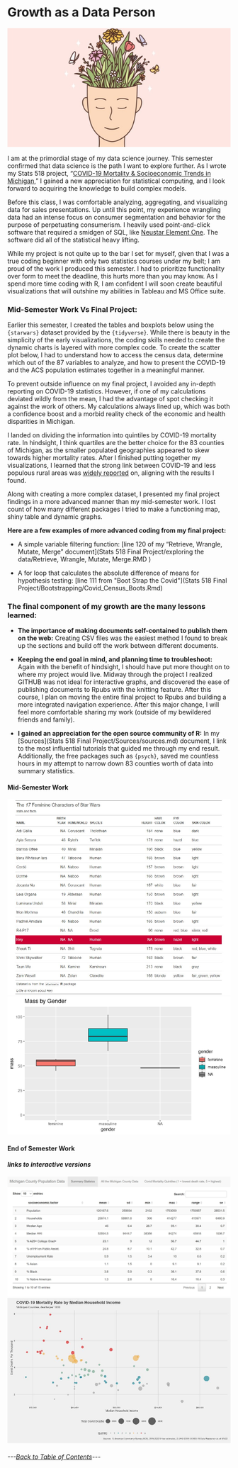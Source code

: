 # Growth as a Data Person #
![growth.jpg](https://github.com/BrookemWalters/BrookemWalters-Portfolio/blob/main/Images/growth.JPG?raw=true)

I am at the primordial stage of my data science journey. This semester confirmed that data science is the path I want to explore further. As I wrote my Stats 518 project, “[COVID-19 Mortality & Socioeconomic Trends in Michigan](https://github.com/BrookemWalters/BrookemWalters-Portfolio/blob/main/Stats%20518%20Final%20Project/Summary%20of%20Findings.md#covid-19-mortality--socioeconomic-trends-in-michigan),” I gained a new appreciation for statistical computing, and I look forward to acquiring the knowledge to build complex models. 


Before this class, I was comfortable analyzing, aggregating, and visualizing data for sales presentations. Up until this point, my experience wrangling data had an intense focus on consumer segmentation and behavior for the purpose of perpetuating consumerism. I heavily used point-and-click software that required a smidgen of SQL, like [Neustar Element One](https://www.home.neustar/resources/videos/elementone_demo). The software did all of the statistical heavy lifting. 

While my project is not quite up to the bar I set for myself, given that I was a true coding beginner with only two statistics courses under my belt; I am proud of the work I produced this semester. I had to prioritize functionality over form to meet the deadline, this hurts more than you may know.  As I spend more time coding with R, I am confident I will soon create beautiful visualizations that will outshine my abilities in Tableau and MS Office suite.

### Mid-Semester Work Vs Final Project:
Earlier this semester, I created the tables and boxplots below using the `{starwars}` dataset provided by the `{tidyverse}`.  While there is beauty in the simplicity of the early visualizations, the coding skills needed to create the dynamic charts is layered with more complex code. To create the scatter plot below, I had to understand how to access the census data, determine which out of the 87 variables to analyze, and how to present the COVID-19 and the ACS population estimates together in a meaningful manner. 


To prevent outside influence on my final project, I avoided any in-depth reporting on COVID-19 statistics. However, if one of my calculations deviated wildly from the mean, I had the advantage of spot checking it against the work of others. My calculations always lined up, which was both a confidence boost and a morbid reality check of the economic and health disparities in Michigan. 


I landed on dividing the information into quintiles by COVID-19 mortality rate. In hindsight, I think quartiles are the better choice for the 83 counties of Michigan, as the smaller populated geographies appeared to skew towards higher mortality rates. After I finished putting together my visualizations, I learned that the strong link between COVID-19 and less populous rural areas was [widely reported](https://www.cidrap.umn.edu/news-perspective/2021/09/rural-americans-more-likely-die-covid-19) on, aligning with the results I found.


Along with creating a more complex dataset, I presented my final project findings in a more advanced manner than my mid-semester work. I lost count of how many different packages I tried to make a functioning map, shiny table and dynamic graphs.


**Here are a few examples of more advanced coding from my final project:**


- A simple variable filtering function: [line 120 of my “Retrieve, Wrangle, Mutate, Merge” document](Stats 518 Final Project/exploring the data/Retrieve, Wrangle, Mutate, Merge.RMD )


-  A for loop that calculates the absolute difference of means for hypothesis testing: [line 111 from "Boot Strap the Covid"](Stats 518 Final Project/Bootstrapping/Covid_Census_Boots.Rmd)


### The final component of my growth are the many lessons learned:


-	**The importance of making documents self-contained to publish them on the web:** Creating CSV files was the easiest method I found to break up the sections and build off the work between different documents.

-	**Keeping the end goal in mind, and planning time to troubleshoot:** Again with the benefit of hindsight, I should have put more thought on to where my project would live. Midway through the project I realized GITHUB was not ideal for interactive graphs, and discovered the ease of publishing documents to Rpubs with the knitting feature. After this course, I plan on moving the entire final project to Rpubs and building a more integrated navigation experience. After this major change, I will feel more comfortable sharing my work (outside of my bewildered friends and family). 

-	**I gained an appreciation for the open source community of R:** In my [Sources](Stats 518 Final Project/Sources/sources.md) document, I link to the most influential tutorials that guided me through my end result. Additionally, the free packages such as `{psych}`, saved me countless hours in my attempt to narrow down 83 counties worth of data into summary statistics. 


#### **Mid-Semester Work**
![The 17 Feminine Characters of Starwars.jpg](https://github.com/BrookemWalters/BrookemWalters-Portfolio/blob/main/Misc%20Artifacts/The%2017%20Feminie%20Characters%20of%20Starwars.jpg?raw=true)
![Box Plot by Weight](https://github.com/BrookemWalters/BrookemWalters-Portfolio/blob/main/Misc%20Artifacts/Mass%20and%20Gender%20Box%20Plots.jpg?raw=true)



#### **End of Semester Work**
#### *links to interactive versions*
[![Dynamic Tables](https://github.com/BrookemWalters/BrookemWalters-Portfolio/blob/main/Stats%20518%20Final%20Project/Plots/Table%20Screenshot.jpg?raw=true)](https://073308-brooke.shinyapps.io/MIShiny/)
[![Dynamic Scatter Plot](https://github.com/BrookemWalters/BrookemWalters-Portfolio/blob/main/Stats%20518%20Final%20Project/Plots/income_sp.jpeg?raw=true)](https://rpubs.com/ekoorb03/plots_income)


###### ---[Back to Table of Contents](https://github.com/BrookemWalters/BrookemWalters-Portfolio/blob/main/README.md)---
